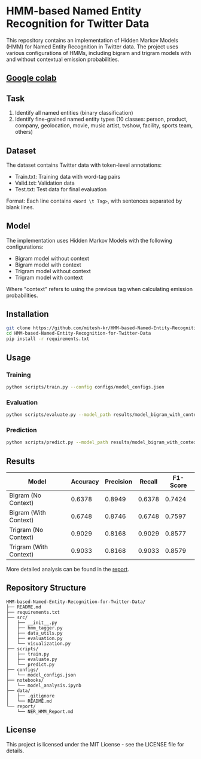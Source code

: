# HMM-based Named Entity Recognition for Twitter Data

This repository contains an implementation of Hidden Markov Models (HMM) for Named Entity Recognition in Twitter data. The project uses various configurations of HMMs, including bigram and trigram models with and without contextual emission probabilities.

## [Google colab](https://colab.research.google.com/drive/1qUiYMd67DAH-FRwhpanWl3H2iau75onE?usp=sharing)

## Task

1. Identify all named entities (binary classification)
2. Identify fine-grained named entity types (10 classes: person, product, company, geolocation, movie, music artist, tvshow, facility, sports team, others)

## Dataset

The dataset contains Twitter data with token-level annotations:
- Train.txt: Training data with word-tag pairs
- Valid.txt: Validation data
- Test.txt: Test data for final evaluation

Format: Each line contains `<Word \t Tag>`, with sentences separated by blank lines.

## Model

The implementation uses Hidden Markov Models with the following configurations:
- Bigram model without context
- Bigram model with context
- Trigram model without context
- Trigram model with context

Where "context" refers to using the previous tag when calculating emission probabilities.

## Installation

```bash
git clone https://github.com/mitesh-kr/HMM-based-Named-Entity-Recognition-for-Twitter-Data.git
cd HMM-based-Named-Entity-Recognition-for-Twitter-Data
pip install -r requirements.txt
```

## Usage

### Training

```bash
python scripts/train.py --config configs/model_configs.json
```

### Evaluation

```bash
python scripts/evaluate.py --model_path results/model_bigram_with_context.pkl --test_file data/test.txt
```

### Prediction

```bash
python scripts/predict.py --model_path results/model_bigram_with_context.pkl --input_file data/test.txt --output_file results/predictions.txt
```

## Results

| Model | Accuracy | Precision | Recall | F1-Score |
|-------|----------|-----------|--------|----------|
| Bigram (No Context) | 0.6378 | 0.8949 | 0.6378 | 0.7424 |
| Bigram (With Context) | 0.6748 | 0.8746 | 0.6748 | 0.7597 |
| Trigram (No Context) | 0.9029 | 0.8168 | 0.9029 | 0.8577 |
| Trigram (With Context) | 0.9033 | 0.8168 | 0.9033 | 0.8579 |

More detailed analysis can be found in the [report](report/NER_HMM_Report.md).

## Repository Structure

```
HMM-based-Named-Entity-Recognition-for-Twitter-Data/
├── README.md
├── requirements.txt
├── src/
│   ├── __init__.py
│   ├── hmm_tagger.py
│   ├── data_utils.py
│   ├── evaluation.py
│   └── visualization.py
├── scripts/
│   ├── train.py
│   ├── evaluate.py
│   └── predict.py
├── configs/
│   └── model_configs.json
├── notebooks/
│   └── model_analysis.ipynb
├── data/
│   ├── .gitignore
│   └── README.md
└── report/
    └── NER_HMM_Report.md
```

## License

This project is licensed under the MIT License - see the LICENSE file for details.
